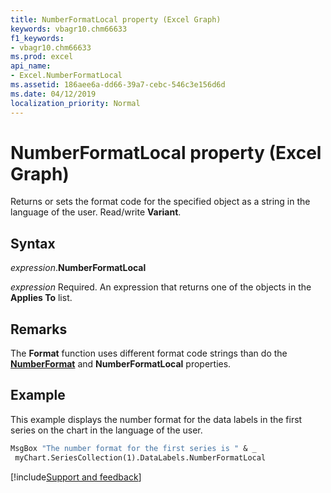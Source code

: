 ```yaml
---
title: NumberFormatLocal property (Excel Graph)
keywords: vbagr10.chm66633
f1_keywords:
- vbagr10.chm66633
ms.prod: excel
api_name:
- Excel.NumberFormatLocal
ms.assetid: 186aee6a-dd66-39a7-cebc-546c3e156d6d
ms.date: 04/12/2019
localization_priority: Normal
---
```



# NumberFormatLocal property (Excel Graph)

Returns or sets the format code for the specified object as a string in the language of the user. Read/write **Variant**.

## Syntax

_expression_.**NumberFormatLocal**

_expression_ Required. An expression that returns one of the objects in the **Applies To** list.

## Remarks

The **Format** function uses different format code strings than do the **[NumberFormat](excel.numberformat.md)** and **NumberFormatLocal** properties.


## Example

This example displays the number format for the data labels in the first series on the chart in the language of the user.

```vb
MsgBox "The number format for the first series is " & _ 
 myChart.SeriesCollection(1).DataLabels.NumberFormatLocal
```

[!include[Support and feedback](~/includes/feedback-boilerplate.md)]